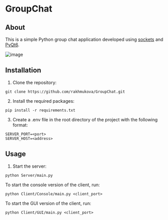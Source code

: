 # GroupChat

## About
This is a simple Python group chat application developed using [sockets](https://docs.python.org/3/library/socket.html) and [PyQt6](https://pypi.org/project/PyQt6/).

<img alt="image" src="https://user-images.githubusercontent.com/69808568/212559116-67090fd9-6f9f-4315-9299-a1dc6bac2e38.png">

## Installation

1. Clone the repository:

```commandline
git clone https://github.com/rakhmukova/GroupChat.git
```

2. Install the required packages:

```commandline
pip install -r requirements.txt
```

3. Create a .env file in the root directory of the project 
with the following format:

```
SERVER_PORT=<port>
SERVER_HOST=<address>
```

## Usage

1. Start the server:

```commandline
python Server/main.py
```

To start the console version of the client, run:

```
python Client/Console/main.py <client_port>
```

To start the GUI version of the client, run:

```
python Client/GUI/main.py <client_port>
```
